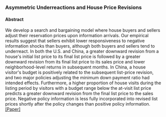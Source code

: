 
### Asymmetric Underreactions and House Price Revisions

#### Abstract

We develop a search and bargaining model where house buyers and sellers adjust their reservation prices upon information arrivals. Our empirical results suggest that sellers exhibit lower responsiveness to negative information shocks than buyers, although both buyers and sellers tend to underreact. In both the U.S. and China, a greater downward revision from a house's initial list price to its final list price is followed by a greater downward revision from its final list price to its sales price and lower neighborhood-level returns in subsequent months. In China, a house visitor's budget is positively related to the subsequent list-price revision, and two major policies adjusting the minimum down payment ratio had intended effects. Furthermore, a higher proportion of house visits during the listing period by visitors with a budget range below the at-visit list price predicts a greater downward revision from the final list price to the sales price. Negative policy information is less fully incorporated into revised list prices shortly after the policy changes than positive policy information.[[Paper]](https://papers.ssrn.com/sol3/papers.cfm?abstract_id=5258423)
